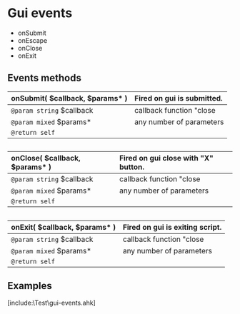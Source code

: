 # Gui events  

* onSubmit  
* onEscape  
* onClose  
* onExit  


## Events methods  

| __onSubmit__( $callback, $params* )	|Fired on gui is submitted.	|  
|:---	|:---	|  
|`@param string` $callback	|callback function "close|exit|false|customCallback"	|  
|`@param mixed` $params*	|any number of parameters	|  
|`@return self`	|	|  

##  

| __onClose__( $callback, $params* )	|Fired on gui close with "X" button.	|  
|:---	|:---	|  
|`@param string` $callback	|callback function "close|exit|false|customCallback"	|  
|`@param mixed` $params*	|any number of parameters	|  
|`@return self`	|	|  

##  

| __onExit__( $callback, $params* )	|Fired on gui is exiting script.	|  
|:---	|:---	|  
|`@param string` $callback	|callback function "close|exit|false|customCallback"	|  
|`@param mixed` $params*	|any number of parameters	|  
|`@return self`	|	|  

##  


## Examples  

[include:\Test\gui-events.ahk]  